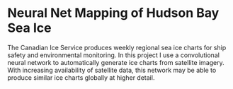 # Neural Net Mapping of Hudson Bay Sea Ice

The Canadian Ice Service produces weekly regional sea ice charts for ship safety and environmental monitoring. In this project I use a convolutional neural network to automatically generate ice charts from satellite imagery. With increasing availability of satellite data, this network may be able to produce similar ice charts globally at higher detail.
